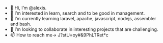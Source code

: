 - 👋 Hi, I’m @alexis.
- 👀 I’m interested in learn, search and to be good in management.
- 🌱 I’m currently learning laravel, apache, javascript, nodejs, assembler and bash.
- 💞️ I’m looking to collaborate in interesting projects that are challenging.
- 📫 How to reach me-> J?stU=oy#&9PhLTRet*c

<!---
alextero21/alextero21 is a ✨ special ✨ repository because its `README.md` (this file) appears on your GitHub profile.
You can click the Preview link to take a look at your changes.
--->
